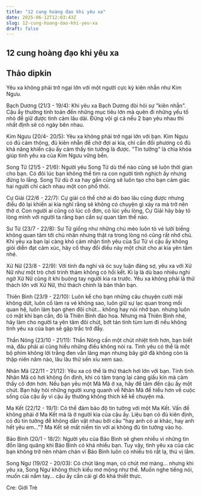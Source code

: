 ```yaml
---
title: "12 cung hoàng đạo khi yêu xa"
date: 2025-06-12T12:03:43Z
slug: 12-cung-hoang-dao-khi-yeu-xa
draft: false
---
```


## 12 cung hoàng đạo khi yêu xa

## Thảo dipkin

Yêu xa không phải trở ngại lớn với một người cực kỳ kiên nhẫn như Kim Ngưu.

 

 
Bạch Dương (21/3 - 19/4):
Khi yêu xa Bạch Dương đòi hỏi sự "kiên nhẫn". Cậu ấy thường tính toán đến những mục tiêu lớn mà quên đi những yếu tố nhỏ để giữ được tình cảm lâu dài. Đừng vội gì cả nếu 2 bạn yêu nhau thì nhất định sẽ có ngày bên nhau.

 
Kim Ngưu (20/4- 20/5):
Yêu xa không phải trở ngại lớn với bạn. Kim Ngưu có đủ cảm thông, đủ kiên nhẫn để chờ đợi ai kia, chỉ cần đối phương có đủ khả năng khiến cậu ấy cảm thấy tin tưởng là được. "Tin tưởng" là chìa khóa giúp tình yêu xa của Kim Ngưu vững bền.

 
Song Tử (21/5 - 21/6):
Người yêu Song Tử dù thế nào cũng sẽ luôn thời gian cho bạn. Có đôi lúc bạn không thể tìm ra con người tinh nghịch ấy nhưng đừng lo lắng. Song Tử dù ở xa hay gần cũng sẽ luôn tạo cho bạn cảm giác hai người chỉ cách nhau một con phố thôi.

 
Cự Giải (22/6 - 22/7):
Cự giải có thể chờ ai đó bao lâu cũng được nhưng điều đó lại khiến ai kia nghĩ rằng sẽ không có chuyện gì xảy ra mà trở nên thờ ơ. Con người ai cũng có lúc cô đơn, có lúc yếu lòng, Cự Giải hãy bày tỏ lòng mình với người ta rằng bạn cần sự quan tâm thế nào.

 
Sư Tử (23/7 - 22/8):
Sư Tử giống như những chú mèo luôn tỏ vẻ lười biếng không quan tâm tới chủ nhân nhưng thật ra trong lòng nó cũng rất nhớ chủ. Khi yêu xa bạn lại càng khó cảm nhận tình yêu của Sư Tử vì cậu ấy không giỏi diễn đạt cảm xúc, hãy cố thay đổi điều này một chút cho ai kia yên tâm nhé.

 
Xử Nữ (23/8 - 22/9):
Với tính đa nghi và óc suy luận đáng sợ, yêu xa với Xử Nữ như một trò chơi trinh thám không có hồi kết. Kì lạ là dù bao nhiêu nghi ngờ Xử Nữ cũng ít khi buông tay người kia ra trước. Yêu xa không phải là thử thách lớn với Xử Nữ, thử thách chính là bản thân bạn.

 
Thiên Bình (23/9 - 22/10):
Luôn kể cho bạn những câu chuyện cười mãi không dứt, luôn cố làm ra vẻ không sao, luôn giữ sự lạc quan trong mối quan hệ, luôn làm bạn ghen đôi chút… không hay nói nhớ bạn. nhưng luôn có mặt khi bạn cần, đó là Thiên Bình đào hoa. Nhưng mà Thiên Bình nhé, hãy làm cho người ta yên tâm đôi chút, bớt tán tỉnh tùm lum đi nếu không tình yêu xa của bạn sẽ gặp trắc trở đấy.

 
Thần Nông (23/10 - 21/11):
Thần Nông cần một chút nhiệt tình hơn, bạn biết mà, đâu phải ai cũng hiểu những điều không nói ra. Tình yêu có thể là một bộ phim không lời trắng đen vẫn lãng mạn nhưng bây giờ đã không còn là thập niên năm nào, lâu lâu thử sến xíu xem sao.

 
Nhân Mã (22/11 - 21/12):
Yêu xa có thể là thử thách hơi lớn với bạn. Tính tình Nhân Mã có hơi không ổn định, khi có tâm trạng lại càng giấu kín mà cảm thấy cô đơn hơn. Nếu bạn yêu một Mã Mã ở xa, hãy để tâm đến cậu ấy một chút. Bạn hãy hỏi những người xung quanh về Nhân Mã để hiểu hơn về cuộc sống của cậu ấy vì cậu ấy thường không thích kể kể chuyện mà.

 
Ma Kết (22/12 - 19/1):
Có thể đảm bảo độ tin tưởng với một Ma Kết. Vấn đề không phải ở Ma Kết mà là ở người kia của cậu ấy. Liệu bạn có đủ kiên định, có đủ tin tưởng để không dằn vặt nhau bởi câu "hay anh có ai khác, hay anh hết yêu em…"? Ma Kết sẽ mất niềm tin với ai không đủ tin tưởng vào họ.

 
Bảo Bình (20/1 - 18/2):
Người yêu của Bảo Bình sẽ ghen nhiều vì những tin đồn lăng quăng khi Bảo Bình có khá nhiều bạn. Tuy vậy, tình yêu xa của các bạn không trở nên nhàm chán vì Bảo Bình luôn có nhiều trò rất lạ, thú vị lắm.

 
Song Ngư (19/02 - 20/03):
Có chút lãng mạn, có chút mơ màng… nhưng khi yêu xa, Song Ngư không thích kiểu mơ mộng như thế. Muốn nghe tiếng nói, muốn cái nắm tay… cậu ấy cần cái gì đó khá thiết thực.
 
 

Cre: Giới Trẻ